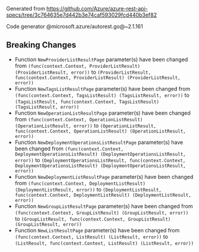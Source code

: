 Generated from https://github.com/Azure/azure-rest-api-specs/tree/3c764635e7d442b3e74caf593029fcd440b3ef82

Code generator @microsoft.azure/autorest.go@~2.1.161

## Breaking Changes

- Function `NewProviderListResultPage` parameter(s) have been changed from `(func(context.Context, ProviderListResult) (ProviderListResult, error))` to `(ProviderListResult, func(context.Context, ProviderListResult) (ProviderListResult, error))`
- Function `NewTagsListResultPage` parameter(s) have been changed from `(func(context.Context, TagsListResult) (TagsListResult, error))` to `(TagsListResult, func(context.Context, TagsListResult) (TagsListResult, error))`
- Function `NewOperationListResultPage` parameter(s) have been changed from `(func(context.Context, OperationListResult) (OperationListResult, error))` to `(OperationListResult, func(context.Context, OperationListResult) (OperationListResult, error))`
- Function `NewDeploymentOperationsListResultPage` parameter(s) have been changed from `(func(context.Context, DeploymentOperationsListResult) (DeploymentOperationsListResult, error))` to `(DeploymentOperationsListResult, func(context.Context, DeploymentOperationsListResult) (DeploymentOperationsListResult, error))`
- Function `NewDeploymentListResultPage` parameter(s) have been changed from `(func(context.Context, DeploymentListResult) (DeploymentListResult, error))` to `(DeploymentListResult, func(context.Context, DeploymentListResult) (DeploymentListResult, error))`
- Function `NewGroupListResultPage` parameter(s) have been changed from `(func(context.Context, GroupListResult) (GroupListResult, error))` to `(GroupListResult, func(context.Context, GroupListResult) (GroupListResult, error))`
- Function `NewListResultPage` parameter(s) have been changed from `(func(context.Context, ListResult) (ListResult, error))` to `(ListResult, func(context.Context, ListResult) (ListResult, error))`
